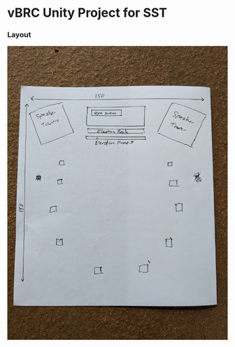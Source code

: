 # vBRC Unity Project for SST

### Layout
![](https://github.com/mhackersu/vbrc-sst-unity/blob/master/Assets/Elevation/layout.jpg)
